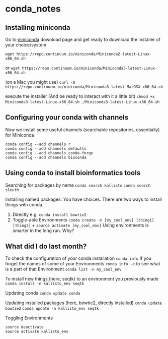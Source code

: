 # conda_notes
## Installing miniconda
Go to [miniconda](https://conda.io/miniconda.html) download page and get ready to download the installer of your choice/system

`wget https://repo.continuum.io/miniconda/Miniconda2-latest-Linux-x86_64.sh`

or
`wget https://repo.continuum.io/miniconda/Miniconda3-latest-Linux-x86_64.sh`

(on a Mac you might use)
`curl -O https://repo.continuum.io/miniconda/Miniconda3-latest-MacOSX-x86_64.sh`

execute the installer (And be ready to interact with it a little bit)
`chmod +x Miniconda3-latest-Linux-x86_64.sh`
`./Miniconda3-latest-Linux-x86_64.sh`

## Configuring your conda with channels 
Now we install some useful channels (searchable repositories, essentially) for Miniconda
```
conda config --add channels r
conda config --add channels defaults
conda config --add channels conda-forge
conda config --add channels bioconda
```
## Using conda to install bioinformatics tools
Searching for packages by name
`conda search kallisto`
`conda search sleuth`

Installing named packages: You have choices. There are two ways to install things with conda.
1. Directly e.g. `conda install bowtie2`
2. Toggle-able Environments `conda create -n [my_cool_env] [thing1] [thing2]` + `source activate [my_cool_env]`
Using environments is smarter in the long run. Why?


## What did I do last month?
To check the configuration of your conda installation
`conda info`
If you forget the names of some of your Environments
`conda info -e`
to see what is a part of that Environment
`conda list -n my_cool_env`

To install new things (here, seqtk) to an environment you previously made
`conda install -n kallisto_env seqtk`

Updating conda
`conda update conda`

Updating installed packages (here, bowtie2, directly installed)
`conda update bowtie2`
`conda update -n kallisto_env seqtk`

Toggling Environments
```
source deactivate
source activate kallisto_env
```
